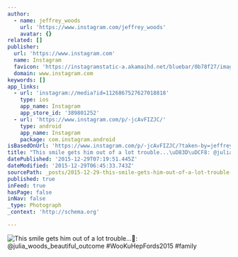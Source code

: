 ```yaml
---
author:
  - name: jeffrey_woods
    url: 'https://www.instagram.com/jeffrey_woods'
    avatar: {}
related: []
publisher:
  url: 'https://www.instagram.com'
  name: Instagram
  favicon: 'https://instagramstatic-a.akamaihd.net/bluebar/0b78f27/images/ico/favicon.ico'
  domain: www.instagram.com
keywords: []
app_links:
  - url: 'instagram://media?id=1126867527627018818'
    type: ios
    app_name: Instagram
    app_store_id: '389801252'
  - url: 'https://www.instagram.com/p/-jcAvFIZJC/'
    type: android
    app_name: Instagram
    package: com.instagram.android
isBasedOnUrl: 'https://www.instagram.com/p/-jcAvFIZJC/?taken-by=jeffrey_woods'
title: "This smile gets him out of a lot trouble...\uD83D\uDCF8: @julia_woods_beautiful_outcome #WooKuHepFords2015 #family"
datePublished: '2015-12-29T07:19:51.445Z'
dateModified: '2015-12-29T06:45:33.743Z'
sourcePath: _posts/2015-12-29-this-smile-gets-him-out-of-a-lot-trouble-julia_woods_.md
published: true
inFeed: true
hasPage: false
inNav: false
_type: Photograph
_context: 'http://schema.org'

---
```

![This smile gets him out of a lot trouble&period;&period;&period;&colon; &commat;julia&lowbar;woods&lowbar;beautiful&lowbar;outcome &num;WooKuHepFords2015 &num;family](https://scontent.cdninstagram.com/hphotos-xft1/t51.2885-15/s640x640/sh0.08/e35/12231073_1721235158105539_1021481613_n.jpg)